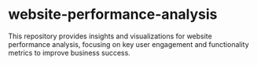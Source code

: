 # website-performance-analysis
This repository provides insights and visualizations for website performance analysis, focusing on key user engagement and functionality metrics to improve business success.
